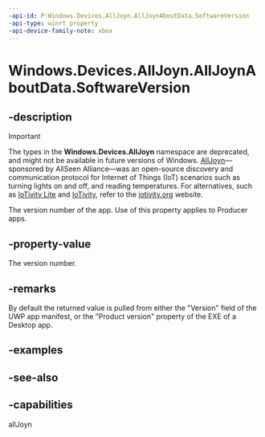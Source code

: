 ```yaml
---
-api-id: P:Windows.Devices.AllJoyn.AllJoynAboutData.SoftwareVersion
-api-type: winrt property
-api-device-family-note: xbox
---
```


<!-- Property syntax
public string SoftwareVersion { get;  set; }
-->

# Windows.Devices.AllJoyn.AllJoynAboutData.SoftwareVersion

## -description

> [!IMPORTANT]
> The types in the **Windows.Devices.AllJoyn** namespace are deprecated, and might not be available in future versions of Windows. [AllJoyn](https://openconnectivity.org/technology/reference-implementation/alljoyn/)&mdash;sponsored by AllSeen Alliance&mdash;was an open-source discovery and communication protocol for Internet of Things (IoT) scenarios such as turning lights on and off, and reading temperatures. For alternatives, such as [IoTivity Lite](https://github.com/iotivity/iotivity-lite) and [IoTivity](https://github.com/iotivity/iotivity), refer to the [iotivity.org](https://iotivity.org/) website.

The version number of the app. Use of this property applies to Producer apps.

## -property-value
The version number.

## -remarks
By default the returned value is pulled from either the "Version" field of the UWP app manifest, or the "Product version" property of the EXE of a Desktop app.

## -examples

## -see-also


## -capabilities
allJoyn
